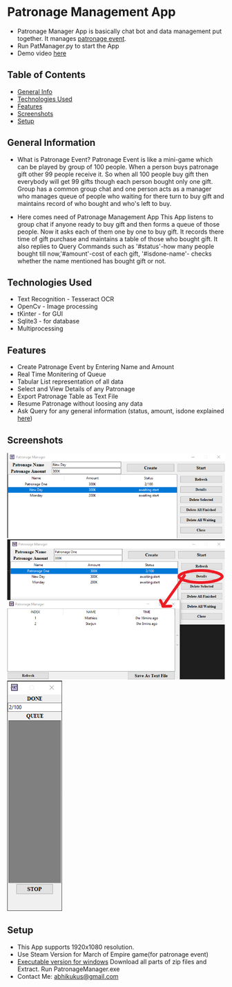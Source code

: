 # Patronage Management App
- Patronage Manager App is basically chat bot and data management put together. It manages [patronage event](#general-information).
- Run PatManager.py to start the App
- Demo video [here](https://youtu.be/Ou5LJWAjDvM)

## Table of Contents
* [General Info](#general-information)
* [Technologies Used](#technologies-used)
* [Features](#features)
* [Screenshots](#screenshots)
* [Setup](#setup)



## General Information
- What is Patronage Event?
Patronage Event is like a mini-game which can be played by group of 100 people. When a person buys patronage gift other 99 people receive it. So when all 100 people buy gift then everybody will get 99 gifts though each person bought only one gift. Group has a common group chat and one person acts as a manager who manages queue of people who waiting for there turn to buy gift and maintains record of who bought and who's left to buy.

- Here comes need of Patronage Management App
This App listens to group chat if anyone ready to buy gift and then forms a queue of those people. Now it asks each of them one by one to buy gift. It records there time of gift purchase and maintains a table of those who bought gift. It also replies to Query Commands such as '#status'-how many people bought till now,'#amount'-cost of each gift, '#isdone-name'- checks whether the name mentioned has bought gift or not.


## Technologies Used
- Text Recognition - Tesseract OCR
- OpenCv - Image processing
- tKinter - for GUI
- Sqlite3 - for database
- Multiprocessing


## Features
- Create Patronage Event by Entering Name and Amount
- Real Time Monitering of Queue
- Tabular List representation of all data
- Select and View Details of any Patronage
- Export Patronage Table as Text File
- Resume Patronage without loosing any data
- Ask Query for any general information (status, amount, isdone explained [here](#general-information))


## Screenshots
![screenshot1](./img/pat1.png)
![screenshot2](./img/pat2.png)
![screenshot3](./img/pat3.png)



## Setup
- This App supports 1920x1080 resolution.
- Use Steam Version for March of Empire game(for patronage event)
- [Executable version for windows](./dist) Download all parts of zip files and Extract. Run PatronageManager.exe
- Contact Me: abhikukus@gmail.com 
